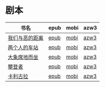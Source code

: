 # 剧本

| 书名 | epub | mobi | azw3 |
| --- | --- | --- | --- |
| [我们与恶的距离](http://ct.dalanmei.com/f/31084289-572074537-42266a) | [epub](http://ct.dalanmei.com/f/31084289-572074537-42266a) | [mobi](http://ct.dalanmei.com/f/31084289-571730656-4b5c82) | [azw3](http://ct.dalanmei.com/f/31084289-572092147-9f613c) |
| [两个人的车站](http://ct.dalanmei.com/f/31084289-572114233-2f5fc4) | [epub](http://ct.dalanmei.com/f/31084289-572114233-2f5fc4) | [mobi](http://ct.dalanmei.com/f/31084289-571713707-0f2b4b) | [azw3](http://ct.dalanmei.com/f/31084289-572128108-d188a0) |
| [大象席地而坐](http://ct.dalanmei.com/f/31084289-571801207-9383b9) | [epub](http://ct.dalanmei.com/f/31084289-571801207-9383b9) | [mobi](http://ct.dalanmei.com/f/31084289-571532049-4da136) | [azw3](http://ct.dalanmei.com/f/31084289-572195042-a885e2) |
| [攀登者](http://ct.dalanmei.com/f/31084289-571865777-a90e8b) | [epub](http://ct.dalanmei.com/f/31084289-571865777-a90e8b) | [mobi](http://ct.dalanmei.com/f/31084289-571551309-92ece5) | [azw3](http://ct.dalanmei.com/f/31084289-572202173-a3f54f) |
| [卡利古拉](http://ct.dalanmei.com/f/31084289-571918926-9f2de5) | [epub](http://ct.dalanmei.com/f/31084289-571918926-9f2de5) | [mobi](http://ct.dalanmei.com/f/31084289-571558844-bedb3d) | [azw3](http://ct.dalanmei.com/f/31084289-572204114-15bd03) |
